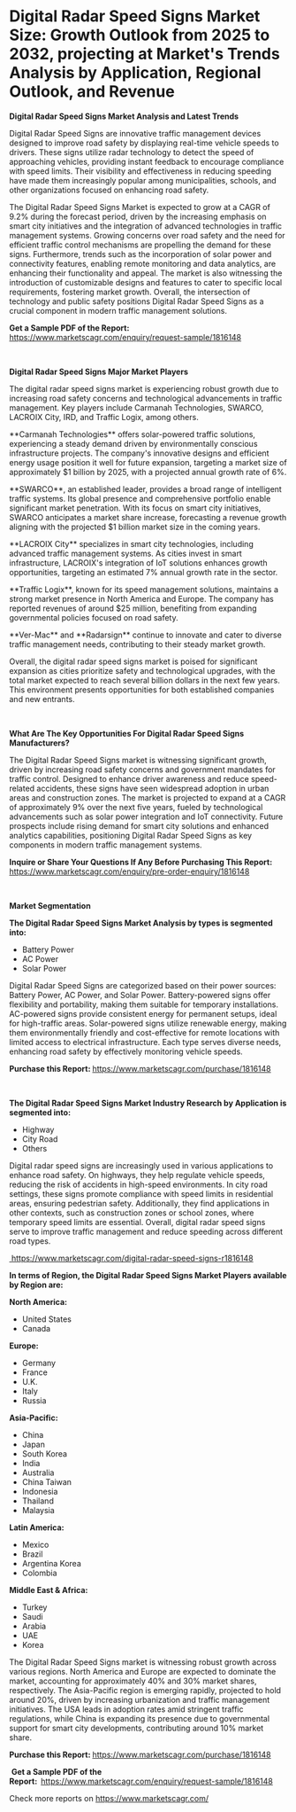 <p><h1>Digital Radar Speed Signs Market Size: Growth Outlook from 2025 to 2032, projecting at Market's Trends Analysis by Application, Regional Outlook, and Revenue</h1></p><p><strong>Digital Radar Speed Signs Market Analysis and Latest Trends</strong></p>
<p><p>Digital Radar Speed Signs are innovative traffic management devices designed to improve road safety by displaying real-time vehicle speeds to drivers. These signs utilize radar technology to detect the speed of approaching vehicles, providing instant feedback to encourage compliance with speed limits. Their visibility and effectiveness in reducing speeding have made them increasingly popular among municipalities, schools, and other organizations focused on enhancing road safety.</p><p>The Digital Radar Speed Signs Market is expected to grow at a CAGR of 9.2% during the forecast period, driven by the increasing emphasis on smart city initiatives and the integration of advanced technologies in traffic management systems. Growing concerns over road safety and the need for efficient traffic control mechanisms are propelling the demand for these signs. Furthermore, trends such as the incorporation of solar power and connectivity features, enabling remote monitoring and data analytics, are enhancing their functionality and appeal. The market is also witnessing the introduction of customizable designs and features to cater to specific local requirements, fostering market growth. Overall, the intersection of technology and public safety positions Digital Radar Speed Signs as a crucial component in modern traffic management solutions.</p></p>
<p><strong>Get a Sample PDF of the Report:&nbsp;</strong> <a href="https://www.marketscagr.com/enquiry/request-sample/1816148?utm_campaign=3221&utm_medium=2&utm_source=Github&utm_content=ia&utm_term=06042025&utm_id=digital-radar-speed-signs">https://www.marketscagr.com/enquiry/request-sample/1816148</a></p>
<p>&nbsp;</p>
<p><strong>Digital Radar Speed Signs Major Market Players</strong></p>
<p><p>The digital radar speed signs market is experiencing robust growth due to increasing road safety concerns and technological advancements in traffic management. Key players include Carmanah Technologies, SWARCO, LACROIX City, IRD, and Traffic Logix, among others.</p><p>**Carmanah Technologies** offers solar-powered traffic solutions, experiencing a steady demand driven by environmentally conscious infrastructure projects. The company's innovative designs and efficient energy usage position it well for future expansion, targeting a market size of approximately $1 billion by 2025, with a projected annual growth rate of 6%.</p><p>**SWARCO**, an established leader, provides a broad range of intelligent traffic systems. Its global presence and comprehensive portfolio enable significant market penetration. With its focus on smart city initiatives, SWARCO anticipates a market share increase, forecasting a revenue growth aligning with the projected $1 billion market size in the coming years.</p><p>**LACROIX City** specializes in smart city technologies, including advanced traffic management systems. As cities invest in smart infrastructure, LACROIX's integration of IoT solutions enhances growth opportunities, targeting an estimated 7% annual growth rate in the sector.</p><p>**Traffic Logix**, known for its speed management solutions, maintains a strong market presence in North America and Europe. The company has reported revenues of around $25 million, benefiting from expanding governmental policies focused on road safety.</p><p>**Ver-Mac** and **Radarsign** continue to innovate and cater to diverse traffic management needs, contributing to their steady market growth. </p><p>Overall, the digital radar speed signs market is poised for significant expansion as cities prioritize safety and technological upgrades, with the total market expected to reach several billion dollars in the next few years. This environment presents opportunities for both established companies and new entrants.</p></p>
<p>&nbsp;</p>
<p><strong>What Are The Key Opportunities For Digital Radar Speed Signs Manufacturers?</strong></p>
<p><p>The Digital Radar Speed Signs market is witnessing significant growth, driven by increasing road safety concerns and government mandates for traffic control. Designed to enhance driver awareness and reduce speed-related accidents, these signs have seen widespread adoption in urban areas and construction zones. The market is projected to expand at a CAGR of approximately 9% over the next five years, fueled by technological advancements such as solar power integration and IoT connectivity. Future prospects include rising demand for smart city solutions and enhanced analytics capabilities, positioning Digital Radar Speed Signs as key components in modern traffic management systems.</p></p>
<p><strong>Inquire or Share Your Questions If Any Before Purchasing This Report:</strong> <a href="https://www.marketscagr.com/enquiry/pre-order-enquiry/1816148?utm_campaign=3221&utm_medium=2&utm_source=Github&utm_content=ia&utm_term=06042025&utm_id=digital-radar-speed-signs">https://www.marketscagr.com/enquiry/pre-order-enquiry/1816148</a></p>
<p>&nbsp;</p>
<p><strong>Market Segmentation</strong></p>
<p><strong>The Digital Radar Speed Signs Market Analysis by types is segmented into:</strong></p>
<p><ul><li>Battery Power</li><li>AC Power</li><li>Solar Power</li></ul></p>
<p><p>Digital Radar Speed Signs are categorized based on their power sources: Battery Power, AC Power, and Solar Power. Battery-powered signs offer flexibility and portability, making them suitable for temporary installations. AC-powered signs provide consistent energy for permanent setups, ideal for high-traffic areas. Solar-powered signs utilize renewable energy, making them environmentally friendly and cost-effective for remote locations with limited access to electrical infrastructure. Each type serves diverse needs, enhancing road safety by effectively monitoring vehicle speeds.</p></p>
<p><strong>Purchase this Report:&nbsp;</strong><a href="https://www.marketscagr.com/purchase/1816148?utm_campaign=3221&utm_medium=2&utm_source=Github&utm_content=ia&utm_term=06042025&utm_id=digital-radar-speed-signs">https://www.marketscagr.com/purchase/1816148</a></p>
<p>&nbsp;</p>
<p><strong>The Digital Radar Speed Signs Market Industry Research by Application is segmented into:</strong></p>
<p><ul><li>Highway</li><li>City Road</li><li>Others</li></ul></p>
<p><p>Digital radar speed signs are increasingly used in various applications to enhance road safety. On highways, they help regulate vehicle speeds, reducing the risk of accidents in high-speed environments. In city road settings, these signs promote compliance with speed limits in residential areas, ensuring pedestrian safety. Additionally, they find applications in other contexts, such as construction zones or school zones, where temporary speed limits are essential. Overall, digital radar speed signs serve to improve traffic management and reduce speeding across different road types.</p></p>
<p><a href="https://www.marketscagr.com/digital-radar-speed-signs-r1816148?utm_campaign=3221&utm_medium=2&utm_source=Github&utm_content=ia&utm_term=06042025&utm_id=digital-radar-speed-signs">&nbsp;https://www.marketscagr.com/digital-radar-speed-signs-r1816148</a></p>
<p><strong>In terms of Region, the Digital Radar Speed Signs Market Players available by Region are:</strong></p>
<p>
    <p> <strong> North America: </strong>
        <ul>
            <li>United States</li>
            <li>Canada</li>
        </ul>
        </p> 
    <p> <strong> Europe: </strong>
        <ul>
            <li>Germany</li>
            <li>France</li>
            <li>U.K.</li>
            <li>Italy</li>
            <li>Russia</li>
        </ul>
        </p> 
    <p> <strong> Asia-Pacific: </strong>
        <ul>
            <li>China</li>
            <li>Japan</li>
            <li>South Korea</li>
            <li>India</li>
            <li>Australia</li>
            <li>China Taiwan</li>
            <li>Indonesia</li>
            <li>Thailand</li>
            <li>Malaysia</li>
        </ul>
        </p> 
    <p> <strong> Latin America: </strong>
        <ul>
            <li>Mexico</li>
            <li>Brazil</li>
            <li>Argentina Korea</li>
            <li>Colombia</li>
        </ul>
        </p> 
    <p> <strong> Middle East & Africa: </strong>
        <ul>
            <li>Turkey</li>
            <li>Saudi</li>
            <li>Arabia</li>
            <li>UAE</li>
            <li>Korea</li>
        </ul>
    </p>
    </p>
<p><p>The Digital Radar Speed Signs market is witnessing robust growth across various regions. North America and Europe are expected to dominate the market, accounting for approximately 40% and 30% market shares, respectively. The Asia-Pacific region is emerging rapidly, projected to hold around 20%, driven by increasing urbanization and traffic management initiatives. The USA leads in adoption rates amid stringent traffic regulations, while China is expanding its presence due to governmental support for smart city developments, contributing around 10% market share.</p></p>
<p><strong>Purchase this Report: </strong><a href="https://www.marketscagr.com/purchase/1816148?utm_campaign=3221&utm_medium=2&utm_source=Github&utm_content=ia&utm_term=06042025&utm_id=digital-radar-speed-signs">https://www.marketscagr.com/purchase/1816148</a></p>
<p>&nbsp;<strong>Get a Sample PDF of the Report:&nbsp;&nbsp;</strong><a href="https://www.marketscagr.com/enquiry/request-sample/1816148?utm_campaign=3221&utm_medium=2&utm_source=Github&utm_content=ia&utm_term=06042025&utm_id=digital-radar-speed-signs">https://www.marketscagr.com/enquiry/request-sample/1816148</a></p>
<p><strong></strong></p>
<p>Check more reports on <a href="https://www.marketscagr.com/?utm_campaign=3221&utm_medium=2&utm_source=Github&utm_content=ia&utm_term=06042025&utm_id=digital-radar-speed-signs">https://www.marketscagr.com/</a></p>